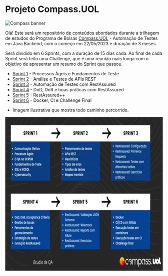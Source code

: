 # Projeto Compass.UOL
![Compass banner](https://d1.awsstatic.com/logos/Amazon%20MSK%20logos/COMPASS-LOGO.68deff1f584bea0767845872fa8f23b927d25149.png)

Olá! Este será um repositório de conteúdos abordados durante a trilhagem de estudos do Programa de Bolsas [Compass.UOL](compass.uol/) - Automação de Testes em Java Backend, com o começo em 22/05/2023 e duração de 3 meses. 

Será dividido em 6 Sprints, com a duração de 15 dias cada. Ao final de cada Sprint será feito uma Challenge, que é uma reunião mais longa com o objetivo de apresentar um resumo do Sprint que passou. <br>
- [Sprint 1](https://gitlab.com/guilhermesm/projeto-compass.uol/-/tree/pb_sprint1?ref_type=heads) - Processos Ágeis e Fundamentos de Teste
- [Sprint 2](https://gitlab.com/guilhermesm/projeto-compass.uol/-/tree/pb_sprint2?ref_type=heads) - Análise e Testes de APIs REST
- [Sprint 3](https://gitlab.com/guilhermesm/projeto-compass.uol/-/tree/pb_sprint3?ref_type=heads) - Automação de Testes com RestAssured
- [Sprint 4](https://gitlab.com/guilhermesm/projeto-compass.uol/-/tree/pb_sprint4?ref_type=heads) - DoD, DoR e boas práticas com RestAssured
- [Sprint 5](https://gitlab.com/guilhermesm/projeto-compass.uol/-/tree/pb_sprint5?ref_type=heads) - RestAssured++
- [Sprint 6](https://gitlab.com/guilhermesm/compass-challenge-final) - Docker, CI e Challenge Final

* Imagem ilustrativa que mostra todo caminho percorrido.
<div align="center">
    <img src="img/trilha-compass.jpg" alt="trilha-compass" width="670px" height="490px">
</div>



